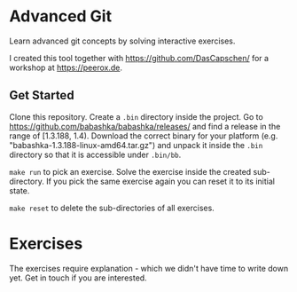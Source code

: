 # Advanced Git

Learn advanced git concepts by solving interactive exercises.

I created this tool together with https://github.com/DasCapschen/ for a workshop at https://peerox.de.

## Get Started

Clone this repository. Create a `.bin` directory inside the project. Go to
https://github.com/babashka/babashka/releases/ and find a release in the range of [1.3.188, 1.4). Download the correct 
binary for your platform (e.g. "babashka-1.3.188-linux-amd64.tar.gz") and unpack it inside the `.bin` directory so that
it is accessible under `.bin/bb`. 

`make run` to pick an exercise. Solve the exercise inside the created sub-directory. If you pick the same exercise again
you can reset it to its initial state.

`make reset` to delete the sub-directories of all exercises.

# Exercises

The exercises require explanation - which we didn't have time to write down yet. Get in touch if you are interested.
